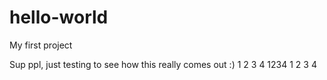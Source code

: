 # hello-world
My first project

Sup ppl, just testing to see how this really comes out :)
1
2
3
4
1234 1 2 3 4
